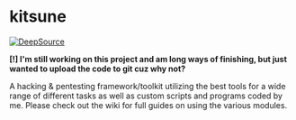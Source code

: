 # kitsune
[![DeepSource](https://deepsource.io/gh/rai0x90/kitsune.svg/?label=resolved+issues&show_trend=true)](https://deepsource.io/gh/rai0x90/kitsune/?ref=repository-badge)

**[!] I'm still working on this project and am long ways of finishing, but just wanted to upload the code to git cuz why not?**


A hacking & pentesting framework/toolkit utilizing the best tools for a wide range of different tasks as well as custom scripts and programs coded by me.
Please check out the wiki for full guides on using the various modules.

